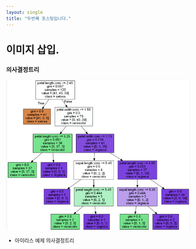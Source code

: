 ```yaml
---
layout: single
title: "두번쨰 포스팅입니다."
---
```

# 이미지 삽입.

### 의사결정트리
![](/assets/img/2022-09-06-14-22-39.png)

- 아이리스 예제 의사결정트리
